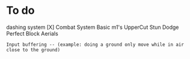 # To do
dashing system [X]
Combat System
    Basic m1's
    UpperCut
    Stun
    Dodge
    Perfect Block
    Aerials
    
    Input buffering -- (example: doing a ground only move while in air close to the ground)